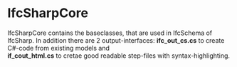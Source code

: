 ﻿<!-- IfcSharp-documentation, Copyright (c) 2020, Bernhard Simon Bock, Friedrich Eder, MIT License (see https://github.com/IfcSharp/IfcSharpLibrary/tree/master/Licence) --->

# IfcSharpCore

IfcSharpCore contains the baseclasses, that are used in IfcSchema of IfcSharp.
In addition there are 2 output-interfaces:
**ifc_out_cs.cs** to create  C#-code from existing models and<br/>
**if_cout_html.cs** to cretae good readable step-files with syntax-highlighting.

